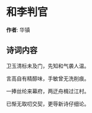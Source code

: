 # 和李判官

**作者**: 华镇

## 诗词内容

卫玉清标未及门，先知和气袭人温。

言高自有精醇味，手敏曾无洗削痕。

一捧丝纶来幕府，两迂舟楫过江村。

已惭无取叨交契，更辱新诗仔细论。

